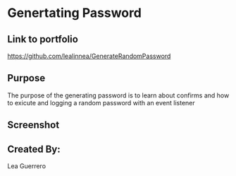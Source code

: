 # Genertating Password

## Link to portfolio
https://github.com/lealinnea/GenerateRandomPassword
## Purpose 
The purpose of the generating password is to learn about confirms and how to exicute and logging a random password with an event listener

## Screenshot

## Created By:
Lea Guerrero
